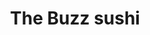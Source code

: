 ---
layout: place
title: "The Buzz sushi"
permalink: /california/santa-cruz/the-buzz-sushi.html
stateAbbr: CA
stateName: California
cityName: Santa Cruz
seo:
  name: "The Buzz sushi"
  type: Restaurant
  links: https://www.thebuzzsushi.com/
description: "Looking for sushi in Santa Cruz, California? Check out The Buzz sushi for a delightful Japanese dining experience. Enjoy a variety of sushi and other dishes ..."
place_id: ChIJf7st-jpBjoARMuT48DmtTbs
photos:
  - name: >-
      places/ChIJf7st-jpBjoARMuT48DmtTbs/photos/AeeoHcISpXAfLlhL6-Z5OeBwZzZ7HYSGSIMKLfQu4fyb4O9t2ooo2qIvYy-Ip_WL_FiO_derJMJVx_jqSHLNUeEoyFFQsijbd2AccFfLuS0cwsLrhHn-26H_fKj7zB3zFS1C9mxdqSXwm2ESSxKUhWdnsMq1gumpB_Vduoj8WMfGLfiLtcnuk-CQ18aohu_qzGA2DXQfseGTc2GrSwNF_V_8ldfxCwd0wlhtSg-IzFTQ-vmRG2mYIxRuztP6NkWK-sXElituQgqYAeeQnMBf3K2C44Y3oC0F5w04rASVcrWDyPBDoA
    widthPx: 1000
    heightPx: 750
    authorAttributions:
      - displayName: The Buzz sushi
        uri: https://maps.google.com/maps/contrib/108754286506516872328
        photoUri: >-
          https://lh3.googleusercontent.com/a-/ALV-UjU58jYhZiyIE2GIdHHKi8GsagVvZ8jokgXlODYw00elqFyA2u8=s100-p-k-no-mo
    flagContentUri: >-
      https://www.google.com/local/imagery/report/?cb_client=maps_api_places.places_api&image_key=!1e10!2sAF1QipOtyfw_VVdN1GCg9rrNtZgyXKgewg-y2tsORMUo&hl=en-US
    googleMapsUri: >-
      https://www.google.com/maps/place//data=!3m4!1e2!3m2!1sAF1QipOtyfw_VVdN1GCg9rrNtZgyXKgewg-y2tsORMUo!2e10!4m2!3m1!1s0x808e413afa2dbb7f:0xbb4dad39f0f8e432
  - name: >-
      places/ChIJf7st-jpBjoARMuT48DmtTbs/photos/AeeoHcK17FRXXJsvbmvWgVJnjGr4Zoqp0vO-n7Nw5R36cgVNPoGOK7RiZMLsE3Qw3wz4FtVbBTWzZOFYCWco1w2F4opkZkn_cTFGW6E6B21yfwGOx_uiwsHa2Gtul9uVDFtu_qBPjRg5e98mlIgqBAGIbFueGcbSAdcuc0p5dbBtn_0gpcuNAiT8jGIGqKq5rKVCXE3nxy3ex21UEyLXtZcTvMvkVhVFL2NUsGxtHNcVBBv2O6t6REW2Txzlky0ZTH9h7XtMSmI709hleDcbPirI8U-DJX3mRysE2k5lU0L7pqw5XkH58X3E-p1PY-hG6c8NSPsExQu7l1ihRxcgEpwaqvJOXoWePsXq9qNB_UYbMO2qizkGJC4RU0dqW8xvuzWI29d4kyA2HOmIUg3ZfuapPtU4WU28CbRVR23weA6hc7_U9pcP
    widthPx: 3024
    heightPx: 4032
    authorAttributions:
      - displayName: arden gautieri
        uri: https://maps.google.com/maps/contrib/106232723878277084952
        photoUri: >-
          https://lh3.googleusercontent.com/a-/ALV-UjXK-n6nzdX8fDwvalj6C662_pvsqypmH1eHVKm8a0pqgMCooT0A=s100-p-k-no-mo
    flagContentUri: >-
      https://www.google.com/local/imagery/report/?cb_client=maps_api_places.places_api&image_key=!1e10!2sCIHM0ogKEICAgID_opej5AE&hl=en-US
    googleMapsUri: >-
      https://www.google.com/maps/place//data=!3m4!1e2!3m2!1sCIHM0ogKEICAgID_opej5AE!2e10!4m2!3m1!1s0x808e413afa2dbb7f:0xbb4dad39f0f8e432
  - name: >-
      places/ChIJf7st-jpBjoARMuT48DmtTbs/photos/AeeoHcJG2zMTT18NiMI7R7AeSKf1lVqkoRshR8uZHxCF7QLBUwc3ZFCKuGMHdVwsl9uZGs1tJexYxeV1igZ0g45iT5a_skYRYMhdBfXETcdVE7SoXr-AM-v8WAwUYn3ANbpkHJYqZ1RN6cZmnx2n2hAl5uf3E0rX36XCB8Mw7cJoiPwbuReTw9DP_3z7hJiX0VjO32rWcuXaGcFdTTCiZDioPJ2ci3WwPF359_Bn4eoeE54tVwME_CBOzduCjTf9WuqrcVEhtAgo2cCZbAeZPlAUyLX7ls0Lj6WXYFMnR9Ir3ssmyg
    widthPx: 1280
    heightPx: 960
    authorAttributions:
      - displayName: The Buzz sushi
        uri: https://maps.google.com/maps/contrib/108754286506516872328
        photoUri: >-
          https://lh3.googleusercontent.com/a-/ALV-UjU58jYhZiyIE2GIdHHKi8GsagVvZ8jokgXlODYw00elqFyA2u8=s100-p-k-no-mo
    flagContentUri: >-
      https://www.google.com/local/imagery/report/?cb_client=maps_api_places.places_api&image_key=!1e10!2sAF1QipO_hjvRd-Fd0Ujgoul0nDehXUwO3GpoYV-yvoTB&hl=en-US
    googleMapsUri: >-
      https://www.google.com/maps/place//data=!3m4!1e2!3m2!1sAF1QipO_hjvRd-Fd0Ujgoul0nDehXUwO3GpoYV-yvoTB!2e10!4m2!3m1!1s0x808e413afa2dbb7f:0xbb4dad39f0f8e432
  - name: >-
      places/ChIJf7st-jpBjoARMuT48DmtTbs/photos/AeeoHcKlAXOqfMsc6ckq78Nmh_aVo_SO-YfqSmcT9EM8IwG2GblkkAT36NEk1Ark3m0gF2ZuNc_J2yW3WYjYe8m3IUdAqNLjz2XO6MZgOG80okaL04ZsJN490k3aViCICJ1pybjLCGTNxHRHAKx521SPn47euxa2GGPLYiS479MkX8E-z-gEzrIH2vJ5QTP7VRNUlb1ulgQh51Pl-MstawFwPqyp-jwQyhRETOzzZKJko4AORw_ORZVjV4NHxcC7NWZ_9_VUWeRmGpzsXu1R5mLt4TUcpcRcBPcv6rlCXg9gUq35ug
    widthPx: 1280
    heightPx: 960
    authorAttributions:
      - displayName: The Buzz sushi
        uri: https://maps.google.com/maps/contrib/108754286506516872328
        photoUri: >-
          https://lh3.googleusercontent.com/a-/ALV-UjU58jYhZiyIE2GIdHHKi8GsagVvZ8jokgXlODYw00elqFyA2u8=s100-p-k-no-mo
    flagContentUri: >-
      https://www.google.com/local/imagery/report/?cb_client=maps_api_places.places_api&image_key=!1e10!2sAF1QipM26jezkTUjzYO5qCYHBGyNkpA14PcY3Iw4yy3z&hl=en-US
    googleMapsUri: >-
      https://www.google.com/maps/place//data=!3m4!1e2!3m2!1sAF1QipM26jezkTUjzYO5qCYHBGyNkpA14PcY3Iw4yy3z!2e10!4m2!3m1!1s0x808e413afa2dbb7f:0xbb4dad39f0f8e432
  - name: >-
      places/ChIJf7st-jpBjoARMuT48DmtTbs/photos/AeeoHcJid4iqK-1LRyNc4UnXcN7Ah3FH2qb8pdmGw_Za79S41TK9b3VOkXk807dq4i8Yg_nBbt7KcYlVRh-iSsZpKmjq41IHboJXB3NXh5-qGlExtN36uoNrbO5y7A3im_YStn6P2FpsR-EPO2igKd9IBeUVYQyx2ab82EvgBH9gtJwhZBp96jg0k5sFJ0o7hs4vKUyUXw4bvEcj3NHMQ9xE896_e4rjrPWcuMKDTEW8ZSuGl4Qkaq8Zf0UTAH288_UbGIQdsf88uNiy029grRIbdfeH18ef6j-z7ZjVBWiocZ34yxieWqz0hbmXOreSWWnKCdGrniLad8a4g9p__zsg4_b-rmER6Atq413ygKpBAbQLzJjE551byXH4IQkJqUGLo9sKuGyH9Z2geGSfdlXeScRZ6kH_b1sp2B-5uPOsH0Y9jKc
    widthPx: 3024
    heightPx: 4032
    authorAttributions:
      - displayName: Anna Fine
        uri: https://maps.google.com/maps/contrib/104704576256446107903
        photoUri: >-
          https://lh3.googleusercontent.com/a/ACg8ocKRC-calLaO0F1H0ap-q-6HV_zNEUAZaezdTggNOM850oWdNdoY=s100-p-k-no-mo
    flagContentUri: >-
      https://www.google.com/local/imagery/report/?cb_client=maps_api_places.places_api&image_key=!1e10!2sCIHM0ogKEICAgIDV-I3TxgE&hl=en-US
    googleMapsUri: >-
      https://www.google.com/maps/place//data=!3m4!1e2!3m2!1sCIHM0ogKEICAgIDV-I3TxgE!2e10!4m2!3m1!1s0x808e413afa2dbb7f:0xbb4dad39f0f8e432
  - name: >-
      places/ChIJf7st-jpBjoARMuT48DmtTbs/photos/AeeoHcL9dEaQXzbmKvvA7SyAIY5sTQnYPBdjF-ycU1lBfLYoxCDyb55m4fsX_bkGO_PsGlLni9LwUBYATQEN04zJ7vaNiY1HJOXQEO_QZjWctFAfNnfjP_KtBrLEhUaLwlEKyjrpI9X19xBRYp2PK7UHNRJNDty11oeiC9iTENCKo8ro05HbTItjdLgcz5VLYl7n8jWqmInwpwW9VE-VfHK9MmHFp3YYj3U6j1Fxr0miRoAio9yoQoxOotZuXFv3bEsIq3MeMTvzLlyqi4b4S9MZqadL_NaAfTp0rJYa3y4DiG2T1qHIqgZBVm9aHUmfWvoaPyDYP6EvlCD_bf_VQx3xQVWU-y5rympA7oxW9m2PSQM5qkRE4gNxbPbuNCszfngfn5ian1F_cK-mHJvfT0sPwqWpwuJkG2BUVU5U2vXI6ijb_cS3
    widthPx: 3024
    heightPx: 4032
    authorAttributions:
      - displayName: S D
        uri: https://maps.google.com/maps/contrib/113257310689101518065
        photoUri: >-
          https://lh3.googleusercontent.com/a-/ALV-UjVwT2-ZpXWuzeIrXz6qHiH9jGexnBU6XvIJLxVv-B51KiysBXkF=s100-p-k-no-mo
    flagContentUri: >-
      https://www.google.com/local/imagery/report/?cb_client=maps_api_places.places_api&image_key=!1e10!2sCIHM0ogKEICAgICVw8H80AE&hl=en-US
    googleMapsUri: >-
      https://www.google.com/maps/place//data=!3m4!1e2!3m2!1sCIHM0ogKEICAgICVw8H80AE!2e10!4m2!3m1!1s0x808e413afa2dbb7f:0xbb4dad39f0f8e432
  - name: >-
      places/ChIJf7st-jpBjoARMuT48DmtTbs/photos/AeeoHcLBKgOCQjlc3k2-0JViYQrmigL2JRbCcy9-fsMMwLWNJTHTD8_1vvQNZXD67B6GsyTBA1c3YzJeVIeMcaOVcyr7jhRfzvA6C2QhLwbBJLxzLT8bBqGhciF7E77XC78AJCJKn49c1HCXZg10LEWgf71g7oyBzcy9yVVqbY5Ci5uSpGOXZMRTr7YQ6ozc66jALmX9Z9pVWTxvEHp9eLcxyXVQ8PY6C9qCYF9apy9lf1ZK17hx2I-7bboJnR7Pg6BWgRB3NjkAemk1W3iA2mLYcqsHn9IwTQnFHgfhcSCeurhsLYxafYz60fc9RHv-5Q_M11ZG6cfZ_-8jgBSPpbj39ffYNInMunk3zofeKvdyT9G_cNeCfjJYz8mpTIu_uqoeSLLepm-HatMV6QC5B7EgXBQExVLuikIjUPOxPflCddMtdFlh
    widthPx: 3072
    heightPx: 4080
    authorAttributions:
      - displayName: patrick moran
        uri: https://maps.google.com/maps/contrib/104508586290581572465
        photoUri: >-
          https://lh3.googleusercontent.com/a-/ALV-UjXIFapZCKeVSFMwUJaX8eTzrbWSghWhkcMhPD0Su19TMUoGFh0g7g=s100-p-k-no-mo
    flagContentUri: >-
      https://www.google.com/local/imagery/report/?cb_client=maps_api_places.places_api&image_key=!1e10!2sCIHM0ogKEICAgIDhyYGzvQE&hl=en-US
    googleMapsUri: >-
      https://www.google.com/maps/place//data=!3m4!1e2!3m2!1sCIHM0ogKEICAgIDhyYGzvQE!2e10!4m2!3m1!1s0x808e413afa2dbb7f:0xbb4dad39f0f8e432
  - name: >-
      places/ChIJf7st-jpBjoARMuT48DmtTbs/photos/AeeoHcJsZtd--Kj9ilJ9SQjC0qyHw8S9HorT88C29tZi73XQI4UTOQ9k_DqsSSpNCCSHbiBZCalpUimWDysrnfGrVXjEXzA8sK_kGr-eqZjvLy5MtXHH5hK_XyzITAph72p3aq9xZgCPQDJxfLEoatK3tDG5Od0s0jrimn7aeP0Zty0U504qd1jg-lJpWA3qpm6BSHegpbQqOvnoA3BCzd-DiOU8j8P6ImpkV7Hdrf8e4U8fvmuSrONGzgfwq0lfzLAaRSL2iTu-VC-dDjX5Xu6UIyeBrAdf2tcvqQl3eXFJgFKbnw
    widthPx: 1280
    heightPx: 960
    authorAttributions:
      - displayName: The Buzz sushi
        uri: https://maps.google.com/maps/contrib/108754286506516872328
        photoUri: >-
          https://lh3.googleusercontent.com/a-/ALV-UjU58jYhZiyIE2GIdHHKi8GsagVvZ8jokgXlODYw00elqFyA2u8=s100-p-k-no-mo
    flagContentUri: >-
      https://www.google.com/local/imagery/report/?cb_client=maps_api_places.places_api&image_key=!1e10!2sAF1QipOnd1qQI5nQYscJzsU3s3IpwQF3MDZZq9dWl2Rf&hl=en-US
    googleMapsUri: >-
      https://www.google.com/maps/place//data=!3m4!1e2!3m2!1sAF1QipOnd1qQI5nQYscJzsU3s3IpwQF3MDZZq9dWl2Rf!2e10!4m2!3m1!1s0x808e413afa2dbb7f:0xbb4dad39f0f8e432
  - name: >-
      places/ChIJf7st-jpBjoARMuT48DmtTbs/photos/AeeoHcI1EhYW4aSPJ6ya96UOtu3w0Jbpu51YPvEFqRWZHzgX_N3SArbn6-YlprxcmdPwRg4pXKBgmBg-GY1sFWHnCdNZldyyY3jzrJc7zeIPwCtuRCaLHGvqT3S99gUqh2p5kVr7mOlVDJK8zvdpEH8ZcDq17J4Kc14Qs_5_JDON2jnAIFZ9wkTiZWjdHZtvUUY5SAm01Kwio1U8awELa-wSY_rt3MFW2XOnvZbRyd-rkw45Nb8v6p3ILOmPE7i858LXs9TnaR1k_Czy11QWrdCY96LmDDIe70N1p5Kgnmnu_8ih6w
    widthPx: 1600
    heightPx: 1200
    authorAttributions:
      - displayName: The Buzz sushi
        uri: https://maps.google.com/maps/contrib/108754286506516872328
        photoUri: >-
          https://lh3.googleusercontent.com/a-/ALV-UjU58jYhZiyIE2GIdHHKi8GsagVvZ8jokgXlODYw00elqFyA2u8=s100-p-k-no-mo
    flagContentUri: >-
      https://www.google.com/local/imagery/report/?cb_client=maps_api_places.places_api&image_key=!1e10!2sAF1QipOCaiMpkv1ugLmbwMEyxzpqbK1sa7KBPZdsiaC8&hl=en-US
    googleMapsUri: >-
      https://www.google.com/maps/place//data=!3m4!1e2!3m2!1sAF1QipOCaiMpkv1ugLmbwMEyxzpqbK1sa7KBPZdsiaC8!2e10!4m2!3m1!1s0x808e413afa2dbb7f:0xbb4dad39f0f8e432
  - name: >-
      places/ChIJf7st-jpBjoARMuT48DmtTbs/photos/AeeoHcInc1CQz7yC-2g61UvOpT2CK3Y6un3srfj7Ip9IA93fJRl6gzBzzL4eRjDf0lKu63dN73dDISXsQcPuQcpXrtgafUf5DZ6kdqm54lcuWpgM4CuRyOo6BeAvJXmUYxV5bgSIiEbd4XPzVC4DpnrJMeeUFs9iFTqbY06QHTpSv82778Y_ZQPfS-7_HuDfzhuo5oiSxBNmm2F5VeqzxoorGfnYIdW9_x66OZR8YNj71b-ecaP0SbOAQwYJGQrNpObAtMvN2h-UrVZEWpN_KQ15RkaQwF2O8wSB52F6xhrNN6LYLA
    widthPx: 3510
    heightPx: 4680
    authorAttributions:
      - displayName: The Buzz sushi
        uri: https://maps.google.com/maps/contrib/108754286506516872328
        photoUri: >-
          https://lh3.googleusercontent.com/a-/ALV-UjU58jYhZiyIE2GIdHHKi8GsagVvZ8jokgXlODYw00elqFyA2u8=s100-p-k-no-mo
    flagContentUri: >-
      https://www.google.com/local/imagery/report/?cb_client=maps_api_places.places_api&image_key=!1e10!2sAF1QipMECV3RM8_maAVlYPnDuacnZtUNnv56sRBWFLzx&hl=en-US
    googleMapsUri: >-
      https://www.google.com/maps/place//data=!3m4!1e2!3m2!1sAF1QipMECV3RM8_maAVlYPnDuacnZtUNnv56sRBWFLzx!2e10!4m2!3m1!1s0x808e413afa2dbb7f:0xbb4dad39f0f8e432
address: 1005 Cedar St, Santa Cruz, CA 95060, USA
street: 1005 Cedar St
city: Santa Cruz
state: CA
zip: '95060'
country: USA
neighborhood: null
latitude: '36.975307'
longitude: '-122.028086'
accessibility_options:
  wheelchairAccessibleParking: true
  wheelchairAccessibleEntrance: true
  wheelchairAccessibleRestroom: true
  wheelchairAccessibleSeating: true
business_status: OPERATIONAL
name: The Buzz sushi
google_maps_links:
  directionsUri: >-
    https://www.google.com/maps/dir//''/data=!4m7!4m6!1m1!4e2!1m2!1m1!1s0x808e413afa2dbb7f:0xbb4dad39f0f8e432!3e0
  placeUri: https://maps.google.com/?cid=13496634122666828850
  writeAReviewUri: >-
    https://www.google.com/maps/place//data=!4m3!3m2!1s0x808e413afa2dbb7f:0xbb4dad39f0f8e432!12e1
  reviewsUri: >-
    https://www.google.com/maps/place//data=!4m4!3m3!1s0x808e413afa2dbb7f:0xbb4dad39f0f8e432!9m1!1b1
  photosUri: >-
    https://www.google.com/maps/place//data=!4m3!3m2!1s0x808e413afa2dbb7f:0xbb4dad39f0f8e432!10e5
primary_type: Sushi Restaurant
opening_hours:
  regular: null
  current: null
secondary_opening_hours:
  regular:
    weekdayDescriptions: null
    type: null
  current:
    weekdayDescriptions: null
    type: null
phone: (831) 201-7168
price_level: PRICE_LEVEL_MODERATE
price_range: $10 &ndash; $20
rating: '4.5'
rating_count: 88
website: https://www.thebuzzsushi.com/
reviews: null
parking_options: null
payment_options: null
allow_dogs: null
curbside_pickup: null
delivery: null
dine_in: null
good_for_children: null
good_for_groups: null
good_for_sports: null
live_music: null
menu_for_children: null
outdoor_seating: null
reservable: null
restroom: null
serves_beer: null
serves_breakfast: null
serves_brunch: null
serves_cocktails: null
serves_coffee: null
serves_dinner: null
serves_dessert: null
serves_lunch: null
serves_vegetarian_food: null
serves_wine: null
takeout: null
summary: null

---